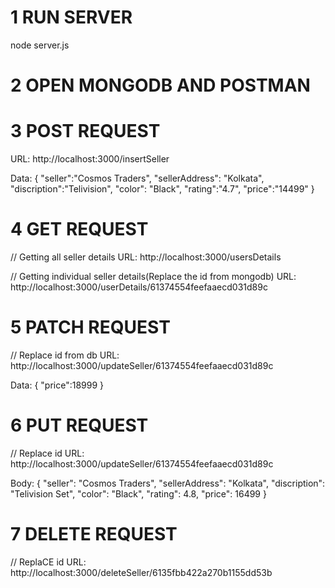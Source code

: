 # 1 RUN SERVER

node server.js

# 2 OPEN MONGODB AND POSTMAN

# 3 POST REQUEST

URL: http://localhost:3000/insertSeller

Data:
{
"seller":"Cosmos Traders",
"sellerAddress": "Kolkata",
"discription":"Telivision",
"color": "Black",
"rating":"4.7",
"price":"14499"
}

# 4 GET REQUEST

// Getting all seller details
URL: http://localhost:3000/usersDetails

// Getting individual seller details(Replace the id from mongodb)
URL: http://localhost:3000/userDetails/61374554feefaaecd031d89c

# 5 PATCH REQUEST

// Replace id from db
URL: http://localhost:3000/updateSeller/61374554feefaaecd031d89c

Data:
{
"price":18999
}

# 6 PUT REQUEST

// Replace id
URL: http://localhost:3000/updateSeller/61374554feefaaecd031d89c

Body:
{
"seller": "Cosmos Traders",
"sellerAddress": "Kolkata",
"discription": "Telivision Set",
"color": "Black",
"rating": 4.8,
"price": 16499
}

# 7 DELETE REQUEST

// ReplaCE id
URL: http://localhost:3000/deleteSeller/6135fbb422a270b1155dd53b
